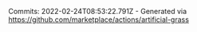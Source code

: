 Commits: 2022-02-24T08:53:22.791Z - Generated via https://github.com/marketplace/actions/artificial-grass
<br>
